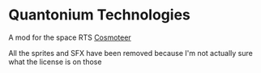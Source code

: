 # Quantonium Technologies
A mod for the space RTS [Cosmoteer](https://store.steampowered.com/app/799600/Cosmoteer_Starship_Architect__Commander)

All the sprites and SFX have been removed because I'm not actually sure what the license is on those